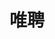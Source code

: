 ---
description: 能不能找到工作不知道，不过从交互的流畅程度来看这个app的编程技术还是不错的，小心被人挖走。
layout: post
results:
- primaryGenreName: Business
  version: '1.0'
  artworkUrl100: http://a653.phobos.apple.com/us/r30/Purple5/v4/03/b1/88/03b18832-d4ca-c858-2db9-95785e2a1351/mzl.tofbuyfk.png
  trackViewUrl: https://itunes.apple.com/cn/app/wei-pin/id904212018?mt=8&uo=4
  artworkUrl60: http://a1896.phobos.apple.com/us/r30/Purple1/v4/be/25/b1/be25b153-5c07-cc8c-055e-df6b84201fbe/57-57.png
  minimumOsVersion: '6.0'
  sellerName: Zhejiang Lantoo Human Resource Service Co., Ltd
  supportedDevices:
  - iPhone4
  - iPhone5c
  - iPodTouchourthGen
  - iPhone5
  - iPhone4S
  - iPadMini4G
  - iPadThirdGen
  - iPadFourthGen4G
  - iPad23G
  - iPhone-3GS
  - iPad2Wifi
  - iPadFourthGen
  - iPhone5s
  - iPadMini
  - iPadThirdGen4G
  - iPodTouchFifthGen
  genres:
  - 商务
  - 工具
  trackName: 唯聘
  description: 唯聘APP旨在能够有效地帮助提高招聘求职效率和效果，通过职位“供需双方”对各自要求和能力的定义，实现精准匹配和有效推送。产品同时还为用户提供专业的资讯和职场交流空间，鼓励用户通过专业交流和学习实现自我价值的不断提升。
  price: 0
  trackId: 904212018
  releaseDate: '2014-09-24T09:09:51Z'
  screenshotUrls:
  - http://a2.mzstatic.com/us/r30/Purple3/v4/09/3b/ce/093bce7b-10af-de3d-dc44-a770efdbb273/screen1136x1136.jpeg
  - http://a4.mzstatic.com/us/r30/Purple5/v4/e3/68/25/e36825ad-bf7d-ed01-01be-f5130c6a5e1a/screen1136x1136.jpeg
  - http://a5.mzstatic.com/us/r30/Purple3/v4/75/a8/36/75a836e5-69c9-c0e3-d06f-f9444e366406/screen1136x1136.jpeg
  - http://a1.mzstatic.com/us/r30/Purple1/v4/8f/91/11/8f911144-3de1-17a0-bd72-91993a6690f2/screen1136x1136.jpeg
  artistViewUrl: https://itunes.apple.com/cn/artist/zhejiang-lantoo-human-service/id904212021?uo=4
  primaryGenreId: 6000
  kind: software
  fileSizeBytes: '14998752'
  bundleId: com.vvpin.vp
  trackContentRating: 17+
  artistName: Zhejiang Lantoo Human Service Co., Ltd
  trackCensoredName: 唯聘
  isGameCenterEnabled: false
  contentAdvisoryRating: 17+
  languageCodesISO2A:
  - EN
  features: &a []
  wrapperType: software
  artworkUrl512: http://a653.phobos.apple.com/us/r30/Purple5/v4/03/b1/88/03b18832-d4ca-c858-2db9-95785e2a1351/mzl.tofbuyfk.png
  formattedPrice: 免费
  artistId: 904212021
  genreIds:
  - '6000'
  - '6002'
  currency: CNY
  ipadScreenshotUrls: *a
category: 商务
tags: tag1
resultCount: 1
title: 唯聘

---